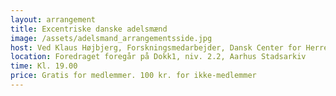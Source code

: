 ```yaml
---
layout: arrangement
title: Excentriske danske adelsmænd
image: /assets/adelsmand_arrangementsside.jpg
host: Ved Klaus Højbjerg, Forskningsmedarbejder, Dansk Center for Herregårdsforskning
location: Foredraget foregår på Dokk1, niv. 2.2, Aarhus Stadsarkiv
time: Kl. 19.00
price: Gratis for medlemmer. 100 kr. for ikke-medlemmer
---
```

